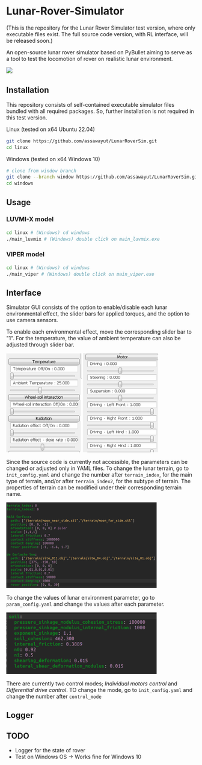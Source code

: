 # Lunar-Rover-Simulator
(This is the repository for the Lunar Rover Simulator test version, where only executable files exist. The full source code version, with RL interface, will be released soon.)

An open-source lunar rover simulator based on PyBullet aiming to serve as a tool to test the locomotion of rover on realistic lunar environment.  

<img src='figure/sim_interface.gif' width=800>

## Installation
This repository consists of self-contained executable simulator files bundled with all required packages. So, further installation is not required in this test version.

Linux (tested on x64 Ubuntu 22.04)
```sh
git clone https://github.com/assawayut/LunarRoverSim.git
cd linux
```

Windows (tested on x64 Windows 10)
```sh
# clone from window branch
git clone --branch window https://github.com/assawayut/LunarRoverSim.git
cd windows
```

## Usage
### LUVMI-X model
```sh
cd linux # (Windows) cd windows
./main_luvmix # (Windows) double click on main_luvmix.exe
```

### VIPER model
```sh
cd linux # (Windows) cd windows
./main_viper # (Windows) double click on main_viper.exe
```

## Interface
Simulator GUI consists of the option to enable/disable each lunar environmental effect, the slider bars for applied torques, and the option to use camera sensors.

To enable each environmental effect, move the corresponding slider bar to "1". For the temperature, the value of ambient temperature can also be adjusted through slider bar.

<img src="figure/env_gui.png" width=200> <img src="figure/motor_gui.png" width=200 height=263>


Since the source code is currently not accessible, the parameters can be changed or adjusted only in YAML files.
To change the lunar terrain, go to `init_config.yaml` and change the number after `terrain_index`, for the main type of terrain, and/or after `terrain_index2`, for the subtype of terrain. The properties of terrain can be modified under their corresponding terrain name.

<img src="figure/init_config.png" width=400>

To change the values of lunar environment parameter, go to `param_config.yaml` and change the values after each parameter.

<img src="figure/param_config.png" width=400>

There are currently two control modes; *Individual motors control* and *Differential drive control*. TO change the mode, go to `init_config.yaml` and change the number after `control_mode`

## Logger


## TODO
- Logger for the state of rover
- Test on Windows OS -> Works fine for Windows 10

